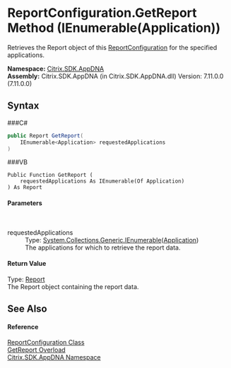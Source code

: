 # ReportConfiguration.GetReport Method (IEnumerable(Application))
 

Retrieves the Report object of this <a href="T_Citrix_SDK_AppDNA_ReportConfiguration">ReportConfiguration</a> for the specified applications.

**Namespace:**&nbsp;<a href="N_Citrix_SDK_AppDNA">Citrix.SDK.AppDNA</a><br />**Assembly:**&nbsp;Citrix.SDK.AppDNA (in Citrix.SDK.AppDNA.dll) Version: 7.11.0.0 (7.11.0.0)

## Syntax

###C#
```csharp
public Report GetReport(
	IEnumerable<Application> requestedApplications
)
```

###VB
```vbnet
Public Function GetReport ( 
	requestedApplications As IEnumerable(Of Application)
) As Report
```


#### Parameters
&nbsp;<dl><dt>requestedApplications</dt><dd>Type: <a href="http://msdn2.microsoft.com/en-us/library/9eekhta0" target="_blank">System.Collections.Generic.IEnumerable</a>(<a href="T_Citrix_SDK_AppDNA_Application">Application</a>)<br />The applications for which to retrieve the report data.</dd></dl>

#### Return Value
Type: <a href="T_Citrix_SDK_AppDNA_Report">Report</a><br />The Report object containing the report data.

## See Also


#### Reference
<a href="T_Citrix_SDK_AppDNA_ReportConfiguration">ReportConfiguration Class</a><br /><a href="Overload_Citrix_SDK_AppDNA_ReportConfiguration_GetReport">GetReport Overload</a><br /><a href="N_Citrix_SDK_AppDNA">Citrix.SDK.AppDNA Namespace</a><br />